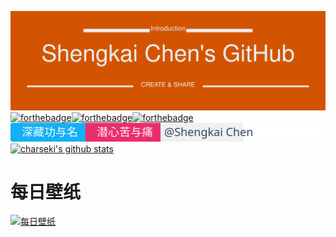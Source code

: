 [![charseki](https://raw.githubusercontent.com/charseki/charseki/master/logo.svg)](https://www.chenshengkai.com)
[![forthebadge](https://forthebadge.com/images/badges/ages-20-30.svg)](https://www.chenshengkai.com)[![forthebadge](https://forthebadge.com/images/badges/for-you.svg)](https://www.chenshengkai.com)[![forthebadge](https://forthebadge.com/images/badges/made-with-python.svg)](https://www.chenshengkai.com)
[![charseki](https://raw.githubusercontent.com/charseki/charseki/master/slogan.svg)](https://www.chenshengkai.com)
[![charseki's github stats](https://github-readme-stats.vercel.app/api?username=charseki)](https://github.com/charseki/github-readme-stats)
# 每日壁纸
[![每日壁纸](https://cn.bing.com/th?id=OHR.LifeguardEntrance_ZH-CN7394984988_1920x1080.jpg&rf=LaDigue_1920x1080.jpg&pid=hp)](https://www.chenshengkai.com)